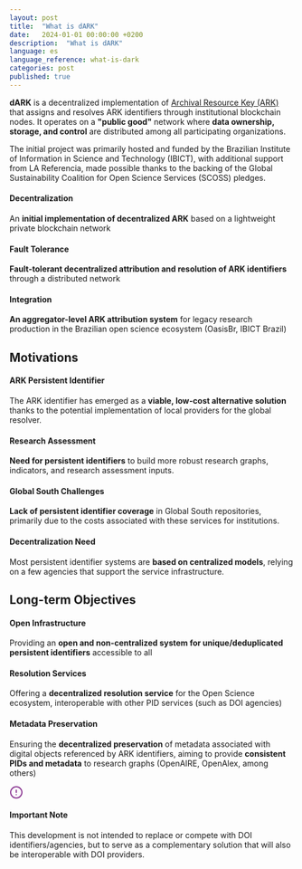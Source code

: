 ```yaml
---
layout: post
title:  "What is dARK"  
date:   2024-01-01 00:00:00 +0200  
description:  "What is dARK"  
language: es
language_reference: what-is-dark
categories: post
published: true
---
```


<p class="lead-highlight">
  <strong>dARK</strong> is a decentralized implementation of <a href="https://arks.org" target="_blank">Archival Resource Key (ARK)</a> that assigns and resolves ARK identifiers through institutional blockchain nodes. It operates on a <strong>"public good"</strong> network where <strong>data ownership, storage, and control</strong> are distributed among all participating organizations.
</p>

The initial project was primarily hosted and funded by the Brazilian Institute of Information in Science and Technology (IBICT), with additional support from LA Referencia, made possible thanks to the backing of the Global Sustainability Coalition for Open Science Services (SCOSS) pledges.

<div class="architecture-details">
  <div class="detail-box">
    <h4>Decentralization</h4>
    <p>An <strong>initial implementation of decentralized ARK</strong> based on a lightweight private blockchain network</p>
  </div>
  
  <div class="detail-box">
    <h4>Fault Tolerance</h4>
    <p><strong>Fault-tolerant decentralized attribution and resolution of ARK identifiers</strong> through a distributed network</p>
  </div>
  
  <div class="detail-box">
    <h4>Integration</h4>
    <p><strong>An aggregator-level ARK attribution system</strong> for legacy research production in the Brazilian open science ecosystem (OasisBr, IBICT Brazil)</p>
  </div>
</div>

<h2 class="custom-heading">Motivations</h2>

<div class="workflow-container">
  <div class="workflow-step">
    <div class="step-icon"></div>
    <div class="step-content">
      <h4>ARK Persistent Identifier</h4>
      <p>The ARK identifier has emerged as a <strong>viable, low-cost alternative solution</strong> thanks to the potential implementation of local providers for the global resolver.</p>
    </div>
  </div>
  
  <div class="workflow-step">
    <div class="step-icon"></div>
    <div class="step-content">
      <h4>Research Assessment</h4>
      <p><strong>Need for persistent identifiers</strong> to build more robust research graphs, indicators, and research assessment inputs.</p>
    </div>
  </div>
  
  <div class="workflow-step">
    <div class="step-icon"></div>
    <div class="step-content">
      <h4>Global South Challenges</h4>
      <p><strong>Lack of persistent identifier coverage</strong> in Global South repositories, primarily due to the costs associated with these services for institutions.</p>
    </div>
  </div>
  
  <div class="workflow-step">
    <div class="step-icon"></div>
    <div class="step-content">
      <h4>Decentralization Need</h4>
      <p>Most persistent identifier systems are <strong>based on centralized models</strong>, relying on a few agencies that support the service infrastructure.</p>
    </div>
  </div>
</div>

<h2 class="custom-heading">Long-term Objectives</h2>

<div class="architecture-details">
  <div class="detail-box">
    <h4>Open Infrastructure</h4>
    <p>Providing an <strong>open and non-centralized system for unique/deduplicated persistent identifiers</strong> accessible to all</p>
  </div>
  
  <div class="detail-box">
    <h4>Resolution Services</h4>
    <p>Offering a <strong>decentralized resolution service</strong> for the Open Science ecosystem, interoperable with other PID services (such as DOI agencies)</p>
  </div>
  
  <div class="detail-box">
    <h4>Metadata Preservation</h4>
    <p>Ensuring the <strong>decentralized preservation</strong> of metadata associated with digital objects referenced by ARK identifiers, aiming to provide <strong>consistent PIDs and metadata</strong> to research graphs (OpenAIRE, OpenAlex, among others)</p>
  </div>
</div>

<div class="note-container">
  <div class="note-header">
    <svg xmlns="http://www.w3.org/2000/svg" width="24" height="24" viewBox="0 0 24 24" fill="none" stroke="#8A3691" stroke-width="2" stroke-linecap="round" stroke-linejoin="round">
      <circle cx="12" cy="12" r="10"></circle>
      <line x1="12" y1="8" x2="12" y2="12"></line>
      <line x1="12" y1="16" x2="12.01" y2="16"></line>
    </svg>
    <h4>Important Note</h4>
  </div>
  <div class="note-content">
    <p>This development is not intended to replace or compete with DOI identifiers/agencies, but to serve as a complementary solution that will also be interoperable with DOI providers.</p>
  </div>
</div>


